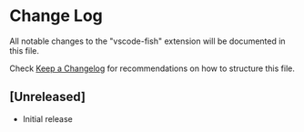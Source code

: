 # Change Log

All notable changes to the "vscode-fish" extension will be documented in this file.

Check [Keep a Changelog](http://keepachangelog.com/) for recommendations on how to structure this file.

## [Unreleased]

- Initial release
